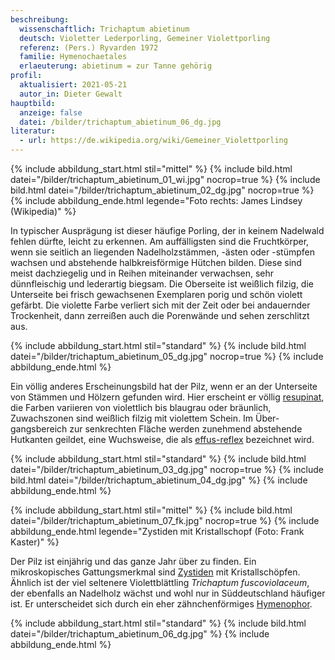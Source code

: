 ```yaml
---
beschreibung:
  wissenschaftlich: Trichaptum abietinum
  deutsch: Violetter Lederporling, Gemeiner Violettporling
  referenz: (Pers.) Ryvarden 1972
  familie: Hymenochaetales
  erlaeuterung: abietinum = zur Tanne gehörig
profil:
  aktualisiert: 2021-05-21
  autor_in: Dieter Gewalt
hauptbild:
  anzeige: false
  datei: /bilder/trichaptum_abietinum_06_dg.jpg
literatur:
  - url: https://de.wikipedia.org/wiki/Gemeiner_Violettporling
---
```

{% include abbildung_start.html stil="mittel" %}
{% include bild.html datei="/bilder/trichaptum_abietinum_01_wi.jpg" nocrop=true %}
{% include bild.html datei="/bilder/trichaptum_abietinum_02_dg.jpg" nocrop=true %}
{% include abbildung_ende.html legende="Foto rechts: James Lindsey (Wikipedia)" %}

In typischer Ausprägung ist dieser häufige Porling, der in keinem Nadelwald fehlen dürfte, leicht zu erkennen. Am auffälligsten sind die Fruchtkörper, wenn sie seitlich an liegenden Nadelholzstämmen, -ästen oder -stümpfen wachsen und abstehende halbkreisförmige Hütchen bilden. Diese sind meist dachziegelig und in Reihen miteinander verwachsen, sehr dünnfleischig und lederartig biegsam. Die Oberseite ist weißlich filzig, die Unterseite bei frisch gewachsenen Exemplaren porig und schön violett gefärbt. Die violette Farbe verliert sich mit der Zeit oder bei andauernder Trockenheit, dann zerreißen auch die Porenwände und sehen zerschlitzt aus.

{% include abbildung_start.html stil="standard" %}
{% include bild.html datei="/bilder/trichaptum_abietinum_05_dg.jpg" nocrop=true %}
{% include abbildung_ende.html %}

Ein völlig anderes Erscheinungsbild hat der Pilz, wenn er an der Unterseite von Stämmen und Hölzern gefunden wird. Hier erscheint er völlig [resupinat](resupinat "Glossar"), die Farben variieren von violettlich bis blaugrau oder bräunlich, Zuwachszonen sind weißlich filzig mit violettem Schein. Im Über-gangsbereich zur senkrechten Fläche werden zunehmend abstehende Hutkanten geildet, eine Wuchsweise, die als [effus-reflex](effus-reflex "Glossar") bezeichnet wird.

{% include abbildung_start.html stil="standard" %}
{% include bild.html datei="/bilder/trichaptum_abietinum_03_dg.jpg" nocrop=true %}
{% include bild.html datei="/bilder/trichaptum_abietinum_04_dg.jpg" %}
{% include abbildung_ende.html %}

{% include abbildung_start.html stil="mittel" %}
{% include bild.html datei="/bilder/trichaptum_abietinum_07_fk.jpg" nocrop=true %}
{% include abbildung_ende.html legende="Zystiden mit Kristallschopf (Foto: Frank Kaster)" %}

Der Pilz ist einjährig und das ganze Jahr über zu finden. Ein mikroskopisches Gattungsmerkmal sind [Zystiden](Zystiden "Glossar") mit Kristallschöpfen. Ähnlich ist der viel seltenere Violettblättling *Trichaptum fuscoviolaceum*, der ebenfalls an Nadelholz wächst und wohl nur in Süddeutschland häufiger ist. Er unterscheidet sich durch ein eher zähnchenförmiges [Hymenophor](Hymenophor "Glossar").

{% include abbildung_start.html stil="standard" %}
{% include bild.html datei="/bilder/trichaptum_abietinum_06_dg.jpg" %}
{% include abbildung_ende.html %}